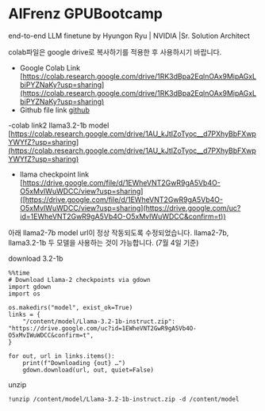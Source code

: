 # AIFrenz GPUBootcamp
end-to-end LLM finetune
by Hyungon Ryu | NVIDIA |Sr. Solution Architect

colab파일은 google drive로 복사하기를 적용한 후 사용하시기 바랍니다.

- Google Colab Link [https://colab.research.google.com/drive/1RK3dBpa2EqlnOAx9MipAGxLbiPYZNaKy?usp=sharing](https://colab.research.google.com/drive/1RK3dBpa2EqlnOAx9MipAGxLbiPYZNaKy?usp=sharing)
- Github file link [github](https://github.com/yhgon/bootcamp_kr/raw/refs/heads/main/2025/0703_AIFrenz/llama_chat_finetune_hryu.ipynb)

-colab link2 llama3.2-1b model 
[https://colab.research.google.com/drive/1AU_kJtIZoTyoc__d7PXhyBbFXwpYWYfZ?usp=sharing](https://colab.research.google.com/drive/1AU_kJtIZoTyoc__d7PXhyBbFXwpYWYfZ?usp=sharing)

- llama checkpoint link [https://drive.google.com/file/d/1EWheVNT2GwR9gA5Vb4O-O5xMvIWuWDCC/view?usp=sharing]([https://drive.google.com/file/d/1EWheVNT2GwR9gA5Vb4O-O5xMvIWuWDCC/view?usp=sharing](https://drive.google.com/uc?id=1EWheVNT2GwR9gA5Vb4O-O5xMvIWuWDCC&confirm=t))


아래 llama2-7b model url이 정상 작동되도록 수정되었습니다. llama2-7b,  llama3.2-1b 두 모델을 사용하는 것이 가능합니다. (7월 4일 기준)

download 3.2-1b 
```
%%time
# Download Llama-2 checkpoints via gdown
import gdown
import os

os.makedirs("model", exist_ok=True)
links = {
    "/content/model/Llama-3.2-1b-instruct.zip": "https://drive.google.com/uc?id=1EWheVNT2GwR9gA5Vb4O-O5xMvIWuWDCC&confirm=t",
}

for out, url in links.items():
    print(f"Downloading {out} …")
    gdown.download(url, out, quiet=False)

```

unzip
```
!unzip /content/model/Llama-3.2-1b-instruct.zip -d /content/model
```
